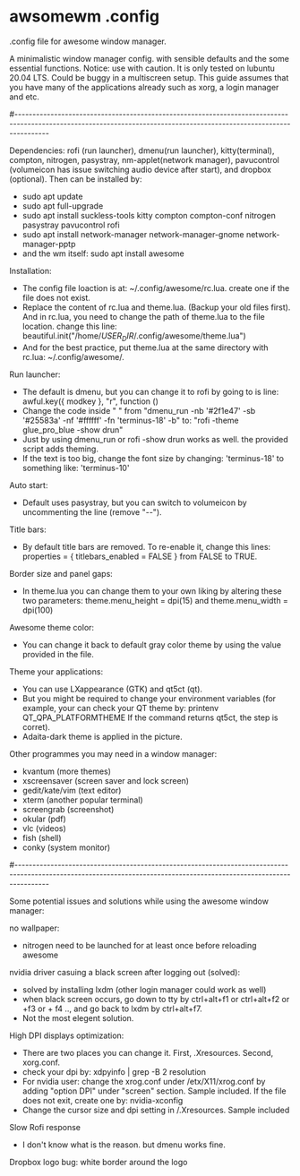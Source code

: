# awsomewm .config

.config file for awesome window manager.

A minimalistic window manager config. with sensible defaults and the some essential functions.
Notice: use with caution. It is only tested on lubuntu 20.04 LTS. Could be buggy in a multiscreen setup. 
This guide assumes that you have many of the applications already such as xorg, a login manager and etc. 

#---------------------------------------------------------------------------------------------------------------------------------------------------------------------

Dependencies: rofi (run launcher), dmenu(run launcher), kitty(terminal), compton, nitrogen, pasystray, nm-applet(network manager), pavucontrol (volumeicon has issue switching audio device after start), and dropbox (optional). Then can be installed by: 
- sudo apt update
- sudo apt full-upgrade
- sudo apt install suckless-tools kitty compton compton-conf nitrogen pasystray pavucontrol rofi
- sudo apt install network-manager network-manager-gnome network-manager-pptp
- and the wm itself: sudo apt install awesome

Installation: 
- The config file loaction is at: ~/.config/awesome/rc.lua. create one if the file does not exist. 
- Replace the content of rc.lua and theme.lua. (Backup your old files first). And in rc.lua, you need to change the path of theme.lua to the file location. change this line: beautiful.init("/home/$USER_DIR$/.config/awesome/theme.lua")
- And for the best practice, put theme.lua at the same directory with rc.lua: ~/.config/awesome/. 

Run launcher:
- The default is dmenu, but you can change it to rofi by going to is line: awful.key({ modkey },            "r",     function ()
- Change the code inside " " from "dmenu_run -nb '#2f1e47' -sb '#25583a' -nf '#ffffff' -fn 'terminus-18' -b" to: "rofi -theme glue_pro_blue -show drun"
- Just by using dmenu_run or rofi -show drun works as well. the provided script adds theming. 
- If the text is too big, change the font size by changing: 'terminus-18' to something like: 'terminus-10'

Auto start:
- Default uses pasystray, but you can switch to volumeicon by uncommenting the line (remove "--").

Title bars:
- By default title bars are removed. To re-enable it, change this lines: properties = { titlebars_enabled = FALSE } from FALSE to TRUE.   

Border size and panel gaps:
- In theme.lua you can change them to your own liking by altering these two parameters: theme.menu_height = dpi(15) and theme.menu_width  = dpi(100)

Awesome theme color:
- You can change it back to default gray color theme by using the value provided in the file.

Theme your applications: 
- You can use LXappearance (GTK) and qt5ct (qt).
- But you might be required to change your environment variables (for example, your can check your QT theme by: printenv QT_QPA_PLATFORMTHEME If the command returns qt5ct, the step is corret).
- Adaita-dark theme is applied in the picture. 

Other programmes you may need in a window manager:
- kvantum (more themes)
- xscreensaver (screen saver and lock screen)
- gedit/kate/vim (text editor)
- xterm (another popular terminal)
- screengrab (screenshot)
- okular (pdf)
- vlc (videos)
- fish (shell)
- conky (system monitor)

#---------------------------------------------------------------------------------------------------------------------------------------------------------------------

Some potential issues and solutions while using the awesome window manager:

no wallpaper:
- nitrogen need to be launched for at least once before reloading awesome

nvidia driver casuing a black screen after logging out (solved):
- solved by installing lxdm (other login manager could work as well)
- when black screen occurs, go down to tty by ctrl+alt+f1 or ctrl+alt+f2 or +f3 or + f4 .., and go back to lxdm by ctrl+alt+f7.
- Not the most elegent solution.

High DPI displays optimization:
- There are two places you can change it. First, .Xresources. Second, xorg.conf.
- check your dpi by: xdpyinfo | grep -B 2 resolution
- For nvidia user: change the xrog.conf under /etx/X11/xrog.conf by adding "option DPI" under "screen" section. Sample included. If the file does not exit, create one by: nvidia-xconfig
- Change the cursor size and dpi setting in /.Xresources. Sample included
 
Slow Rofi response
- I don't know what is the reason. but dmenu works fine.

Dropbox logo bug: white border around the logo
